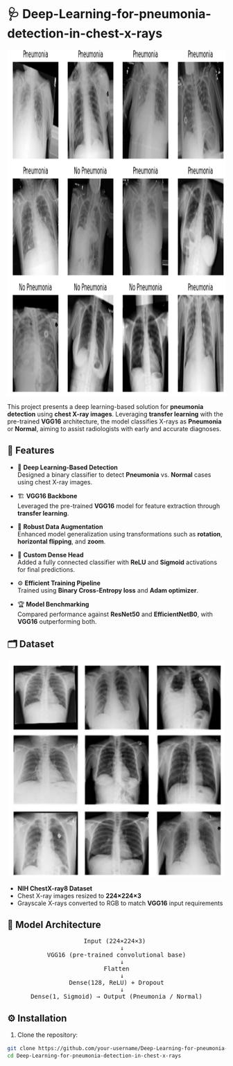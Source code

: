 # 🩺 Deep-Learning-for-pneumonia-detection-in-chest-x-rays

<p align="center">
  <img src="images/image1.png" alt="Chest X-ray Sample" width="800" height="800"/>
</p>

This project presents a deep learning-based solution for **pneumonia detection** using **chest X-ray images**. Leveraging **transfer learning** with the pre-trained **VGG16** architecture, the model classifies X-rays as **Pneumonia** or **Normal**, aiming to assist radiologists with early and accurate diagnoses.

## 🚀 Features

- 🧠 **Deep Learning-Based Detection**  
  Designed a binary classifier to detect **Pneumonia** vs. **Normal** cases using chest X-ray images.

- 🏗️ **VGG16 Backbone**  
  Leveraged the pre-trained **VGG16** model for feature extraction through **transfer learning**.

- 🧪 **Robust Data Augmentation**  
  Enhanced model generalization using transformations such as **rotation**, **horizontal flipping**, and **zoom**.

- 🧬 **Custom Dense Head**  
  Added a fully connected classifier with **ReLU** and **Sigmoid** activations for final predictions.

- ⚙️ **Efficient Training Pipeline**  
  Trained using **Binary Cross-Entropy loss** and **Adam optimizer**.

- 🏆 **Model Benchmarking**  
  Compared performance against **ResNet50** and **EfficientNetB0**, with **VGG16** outperforming both.


## 🗂️ Dataset

<p align="center">
  <img src="images/image2.png" alt="Chest X-ray Sample" width="500" height="500"/>
</p>

- **NIH ChestX-ray8 Dataset**
- Chest X-ray images resized to **224×224×3**
- Grayscale X-rays converted to RGB to match **VGG16** input requirements

## 🧱 Model Architecture

<div align="center">

<pre>
Input (224×224×3) 
   ↓
VGG16 (pre-trained convolutional base)
   ↓
Flatten
   ↓
Dense(128, ReLU) + Dropout
   ↓
Dense(1, Sigmoid) → Output (Pneumonia / Normal)
</pre>

</div>


## ⚙️ Installation

1. Clone the repository:
 ```bash
 git clone https://github.com/your-username/Deep-Learning-for-pneumonia-detection-in-chest-x-rays.git
 cd Deep-Learning-for-pneumonia-detection-in-chest-x-rays
